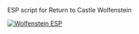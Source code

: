 ESP script for Return to Castle Wolfenstein

[![Wolfenstein ESP](https://img.youtube.com/vi/UJn6IPZ8ajw/0.jpg)](https://www.youtube.com/watch?v=UJn6IPZ8ajw)
